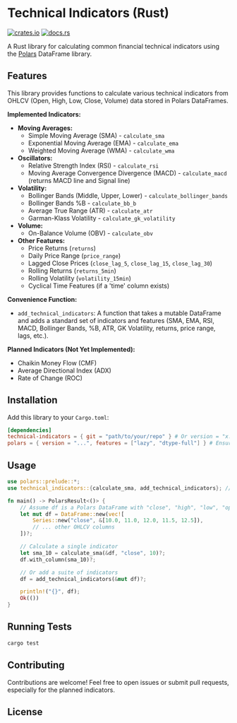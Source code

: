 # Technical Indicators (Rust)

[![crates.io](https://img.shields.io/crates/v/technical-indicators.svg)](https://crates.io/crates/technical-indicators) <!-- Placeholder badge -->
[![docs.rs](https://docs.rs/technical-indicators/badge.svg)](https://docs.rs/technical-indicators) <!-- Placeholder badge -->

A Rust library for calculating common financial technical indicators using the [Polars](https://pola.rs/) DataFrame library.

## Features

This library provides functions to calculate various technical indicators from OHLCV (Open, High, Low, Close, Volume) data stored in Polars DataFrames.

**Implemented Indicators:**

*   **Moving Averages:**
    *   Simple Moving Average (SMA) - `calculate_sma`
    *   Exponential Moving Average (EMA) - `calculate_ema`
    *   Weighted Moving Average (WMA) - `calculate_wma`
*   **Oscillators:**
    *   Relative Strength Index (RSI) - `calculate_rsi`
    *   Moving Average Convergence Divergence (MACD) - `calculate_macd` (returns MACD line and Signal line)
*   **Volatility:**
    *   Bollinger Bands (Middle, Upper, Lower) - `calculate_bollinger_bands`
    *   Bollinger Bands %B - `calculate_bb_b`
    *   Average True Range (ATR) - `calculate_atr`
    *   Garman-Klass Volatility - `calculate_gk_volatility`
*   **Volume:**
    *   On-Balance Volume (OBV) - `calculate_obv`
*   **Other Features:**
    *   Price Returns (`returns`)
    *   Daily Price Range (`price_range`)
    *   Lagged Close Prices (`close_lag_5`, `close_lag_15`, `close_lag_30`)
    *   Rolling Returns (`returns_5min`)
    *   Rolling Volatility (`volatility_15min`)
    *   Cyclical Time Features (if a 'time' column exists)

**Convenience Function:**

*   `add_technical_indicators`: A function that takes a mutable DataFrame and adds a standard set of indicators and features (SMA, EMA, RSI, MACD, Bollinger Bands, %B, ATR, GK Volatility, returns, price range, lags, etc.).

**Planned Indicators (Not Yet Implemented):**

*   Chaikin Money Flow (CMF)
*   Average Directional Index (ADX)
*   Rate of Change (ROC)

## Installation

Add this library to your `Cargo.toml`:

```toml
[dependencies]
technical-indicators = { git = "path/to/your/repo" } # Or version = "x.y.z" if published
polars = { version = "...", features = ["lazy", "dtype-full"] } # Ensure you have polars
```

## Usage

```rust
use polars::prelude::*;
use technical_indicators::{calculate_sma, add_technical_indicators}; // Assuming crate name is technical_indicators

fn main() -> PolarsResult<()> {
    // Assume df is a Polars DataFrame with "close", "high", "low", "open", "volume" columns
    let mut df = DataFrame::new(vec![
        Series::new("close", &[10.0, 11.0, 12.0, 11.5, 12.5]),
        // ... other OHLCV columns
    ])?;

    // Calculate a single indicator
    let sma_10 = calculate_sma(&df, "close", 10)?;
    df.with_column(sma_10)?;

    // Or add a suite of indicators
    df = add_technical_indicators(&mut df)?;

    println!("{}", df);
    Ok(())
}
```

## Running Tests

```bash
cargo test
```

## Contributing

Contributions are welcome! Feel free to open issues or submit pull requests, especially for the planned indicators.

## License
